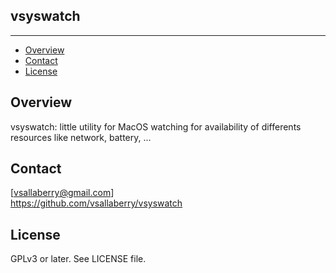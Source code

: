 ## vsyswatch
---------------

* [Overview](#overview)
* [Contact](#contact)
* [License](#license)

## Overview
vsyswatch: little utility for MacOS watching for availability of differents
resources like network, battery, ...

## Contact
[vsallaberry@gmail.com]  
<https://github.com/vsallaberry/vsyswatch>

## License
GPLv3 or later. See LICENSE file.
